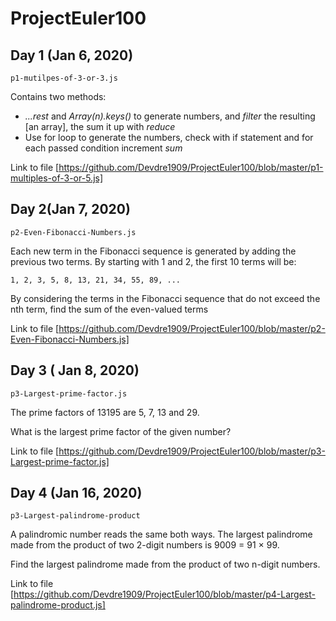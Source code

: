 # ProjectEuler100

## Day 1 (Jan 6, 2020)
```p1-mutilpes-of-3-or-3.js```

Contains two methods: 
* *...rest* and *Array(n).keys()* to generate numbers, and *filter* the resulting [an array], the sum it up with *reduce*
* Use for loop to generate the numbers, check with if statement and for each passed condition increment *sum*

Link to file [https://github.com/Devdre1909/ProjectEuler100/blob/master/p1-multiples-of-3-or-5.js]

## Day 2(Jan 7, 2020)
```p2-Even-Fibonacci-Numbers.js```

Each new term in the Fibonacci sequence is generated by adding the previous two terms. By starting with 1 and 2, the first 10 terms will be:

```1, 2, 3, 5, 8, 13, 21, 34, 55, 89, ...```

By considering the terms in the Fibonacci sequence that do not exceed the nth term, find the sum of the even-valued terms

Link to file [https://github.com/Devdre1909/ProjectEuler100/blob/master/p2-Even-Fibonacci-Numbers.js]


## Day 3 ( Jan 8, 2020)
```p3-Largest-prime-factor.js```

The prime factors of 13195 are 5, 7, 13 and 29.

What is the largest prime factor of the given number?

Link to file [https://github.com/Devdre1909/ProjectEuler100/blob/master/p3-Largest-prime-factor.js]

## Day 4 (Jan 16, 2020)
```p3-Largest-palindrome-product```

A palindromic number reads the same both ways. The largest palindrome made from the product of two 2-digit numbers is 9009 = 91 × 99.

Find the largest palindrome made from the product of two n-digit numbers.

Link to file [https://github.com/Devdre1909/ProjectEuler100/blob/master/p4-Largest-palindrome-product.js]